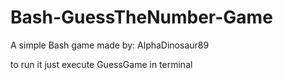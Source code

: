 # Bash-GuessTheNumber-Game

A simple Bash game
made by: AlphaDinosaur89

to run it just execute GuessGame in terminal
